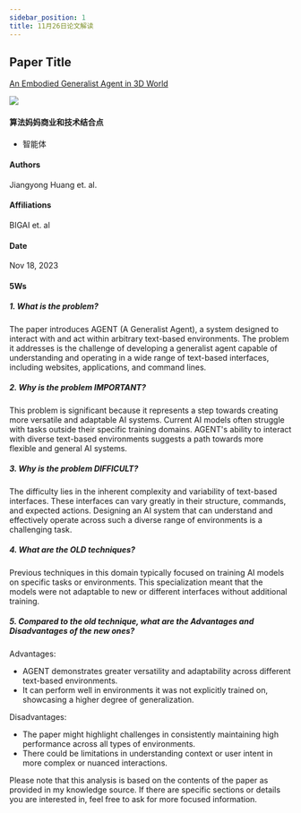 ```yaml
---
sidebar_position: 1
title: 11月26日论文解读
---
```


## Paper Title
[An Embodied Generalist Agent in 3D World](https://github.com/weijiang2023/Suanfamama-kb/blob/main/kb/computer.science/AGENT.2311.12871.v1.pdf)

![](./20231126/fig.1.png)

#### 算法妈妈商业和技术结合点
* 智能体

#### Authors
Jiangyong Huang et. al.

#### Affiliations
BIGAI et. al

#### Date
Nov 18, 2023

#### 5Ws

##### 1. What is the problem?
The paper introduces AGENT (A Generalist Agent), a system designed to interact with and act within arbitrary text-based environments. The problem it addresses is the challenge of developing a generalist agent capable of understanding and operating in a wide range of text-based interfaces, including websites, applications, and command lines.

##### 2. Why is the problem IMPORTANT?
This problem is significant because it represents a step towards creating more versatile and adaptable AI systems. Current AI models often struggle with tasks outside their specific training domains. AGENT's ability to interact with diverse text-based environments suggests a path towards more flexible and general AI systems.

##### 3. Why is the problem DIFFICULT?
The difficulty lies in the inherent complexity and variability of text-based interfaces. These interfaces can vary greatly in their structure, commands, and expected actions. Designing an AI system that can understand and effectively operate across such a diverse range of environments is a challenging task.

##### 4. What are the OLD techniques?
Previous techniques in this domain typically focused on training AI models on specific tasks or environments. This specialization meant that the models were not adaptable to new or different interfaces without additional training.

##### 5. Compared to the old technique, what are the Advantages and Disadvantages of the new ones?
Advantages:
* AGENT demonstrates greater versatility and adaptability across different text-based environments.
* It can perform well in environments it was not explicitly trained on, showcasing a higher degree of generalization.

Disadvantages:
* The paper might highlight challenges in consistently maintaining high performance across all types of environments.
* There could be limitations in understanding context or user intent in more complex or nuanced interactions.

Please note that this analysis is based on the contents of the paper as provided in my knowledge source. If there are specific sections or details you are interested in, feel free to ask for more focused information.
